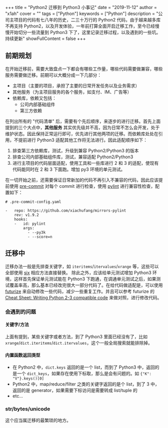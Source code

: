 +++
title = "Python2 迁移到 Python3 小事记"
date = "2019-11-12"
author = "x1ah"
cover = ""
tags = ["Python"]
keywords = ["Python"]
description = "公司主项目的代码有七八年的历史，二三十万行的 Python2 代码，由于越来越多库不再支持 Python2，以及开发体验，一年前打算全面开启迁移工作，至今已经慢慢开始切分一些流量到 Python3 下了，这里记录迁移过程，以及遇到的一些坑。持续更新"
showFullContent = false
+++

## 前期规划

在开始迁移前，需要大致盘点一下都会有哪些工作量，哪些代码需要做兼容，哪些服务需要做迁移。前期可以大概分成一下几部分：

- 主项目（主要的项目，承担了主要的日常开发任务以及业务需求）
- 其他服务（为主项目服务的各个服务，如支付、IM、广告等）
- 依赖库，依赖又包括：
    - 公司内部基础组件
    - 第三方依赖

在列出所有的 "代码清单" 后，需要有个先后顺序，来逐步的进行迁移。首先上面提到的三个大点中，**其他服务** 其实优先级并不高，因为日常不怎么会开发，处于维护状态。因此保持正常运行即可，优先进行其他两项的迁移。而依赖库处处在引用，不提前进行 Python3 适配其他工作将无法进行。因此适配顺序如下：

1. 排查第三方依赖库，测试，升级到兼容 Python2/Python3 的版本
2. 排查公司内部基础组件库，测试，兼容适配 Python2/Python3
3. 进行主项目的代码层面适配，使用工具和一些库进行 2 和 3 的适配，使现有代码能同时在 2 和 3 下面跑。增加 py3 环境的单元测试。

在一切开始之前，还需要保证日常新加的代码不再引入不兼容的代码，因此应该提前使用 [pre-commit](https://pre-commit.com/) 对每个 commit 进行检查，使用 [pylint](https://github.com/pycqa/pylint) 进行兼容性检查，配置如下：

```shell
# .pre-commit-config.yaml

-   repo: https://github.com/xiachufang/mirrors-pylint
    rev: v1.9.2
    hooks:
    -   id: pylint
        args:
          - --py3k
          - --score=n
```

## 迁移中

迁移办法一般是先排查关键字，如 `iteritems`/`itervalues`/`xrange` 等，这些可以全部使用 [six](https://six.readthedocs.io/) 相应方法直接替换。 除此之外，应该给单元测试增加 Python3 环境，这样首先保证单元测试能在 Python3 下跑通，在调通单元测试之后，如果测试覆盖率高，那么基本已经改完很大一部分代码了。在给代码做适配是，可以使用 [futurize](http://python-future.org/index.html) 来自动修改一些代码，减少一些重复工作。并且可以参考 futurize 的 [Cheat Sheet: Writing Python 2-3 compatible code](http://python-future.org/compatible_idioms.html) 来做对照，进行修改代码。


### 会遇到的问题

#### 关键字/方法
上面有提到，某些关键字或者方法，到了 Python3 里面已经没有了，比如 `xrange`/`dict.iteritems`/`dict.itervalues`，这个一般全局搜索就能排除掉。

#### 内置函数返回类型
- 在 Python2 中，`dict.keys` 返回的是一个 list，而到了 Python3 中，返回的是一个 `dict_keys`，如果存在使用下标取，那么是会有问题的。如 `{"K": "V"}.keys()[0]`
- Python2 中，map/reduce/filter 之类的关键字返回的是个 list，到了 3 中，返回的是 generator，如果需要下标访问是需要转成 list/tuple 的
- etc...

### str/bytes/unicode
这个应当属迁移的最繁琐的地方。
